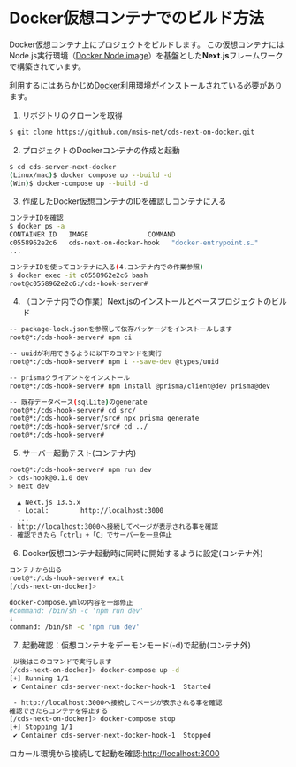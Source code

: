 # Docker仮想コンテナでのビルド方法
Docker仮想コンテナ上にプロジェクトをビルドします。
この仮想コンテナにはNode.js実行環境（[Docker Node image](https://hub.docker.com/_/node/)）を基盤とした**Next.js**フレームワークで構築されています。

利用するにはあらかじめ[Docker](https://www.docker.com/)利用環境がインストールされている必要があります。

1. リポジトリのクローンを取得
```bash
$ git clone https://github.com/msis-net/cds-next-on-docker.git
```

2. プロジェクトのDockerコンテナの作成と起動
```bash
$ cd cds-server-next-docker
(Linux/mac)$ docker compose up --build -d
(Win)$ docker-compose up --build -d
```

3. 作成したDocker仮想コンテナのIDを確認しコンテナに入る
```bash
コンテナIDを確認
$ docker ps -a
CONTAINER ID   IMAGE               COMMAND                
c0558962e2c6   cds-next-on-docker-hook   "docker-entrypoint.s…"  
...

コンテナIDを使ってコンテナに入る(4.コンテナ内での作業参照)
$ docker exec -it c0558962e2c6 bash
root@c0558962e2c6:/cds-hook-server#
```

4. （コンテナ内での作業）Next.jsのインストールとベースプロジェクトのビルド
```bash
-- package-lock.jsonを参照して依存パッケージをインストールします
root@*:/cds-hook-server# npm ci

-- uuidが利用できるように以下のコマンドを実行
root@*:/cds-hook-server# npm i --save-dev @types/uuid

-- prismaクライアントをインストール
root@*:/cds-hook-server# npm install @prisma/client@dev prisma@dev

-- 既存データベース(sqlLite)のgenerate
root@*:/cds-hook-server# cd src/
root@*:/cds-hook-server/src# npx prisma generate
root@*:/cds-hook-server/src# cd ../ 
root@*:/cds-hook-server#
```

5. サーバー起動テスト(コンテナ内)
```bash
root@*:/cds-hook-server# npm run dev
> cds-hook@0.1.0 dev
> next dev

  ▲ Next.js 13.5.x
  - Local:        http://localhost:3000
  ...
- http://localhost:3000へ接続してページが表示される事を確認
- 確認できたら「ctrl」+「C」でサーバーを一旦停止
```

6. Docker仮想コンテナ起動時に同時に開始するように設定(コンテナ外)

```bash
コンテナから出る
root@*:/cds-hook-server# exit
[/cds-next-on-docker]>

docker-compose.ymlの内容を一部修正
#command: /bin/sh -c 'npm run dev'
↓
command: /bin/sh -c 'npm run dev' 
```

7. 起動確認：仮想コンテナをデーモンモード(-d)で起動(コンテナ外)
```bash
 以後はこのコマンドで実行します
[/cds-next-on-docker]> docker-compose up -d 
[+] Running 1/1
 ✔ Container cds-server-next-docker-hook-1  Started

 - http://localhost:3000へ接続してページが表示される事を確認
確認できたらコンテナを停止する
[/cds-next-on-docker]> docker-compose stop
[+] Stopping 1/1
 ✔ Container cds-server-next-docker-hook-1  Stopped
```
ロカール環境から接続して起動を確認:[http://localhost:3000](http://localhost:3000)